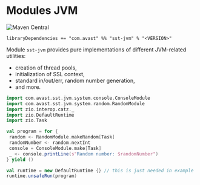 # Modules JVM

![Maven Central](https://img.shields.io/maven-central/v/com.avast/sst-jvm_2.12)

`libraryDependencies += "com.avast" %% "sst-jvm" % "<VERSION>"`

Module `sst-jvm` provides pure implementations of different JVM-related utilities:
 
 * creation of thread pools,
 * initialization of SSL context,
 * standard in/out/err, random number generation,
 * and more.
  
 ```scala mdoc
import com.avast.sst.jvm.system.console.ConsoleModule
import com.avast.sst.jvm.system.random.RandomModule
import zio.interop.catz._
import zio.DefaultRuntime
import zio.Task
 
val program = for {
  random <- RandomModule.makeRandom[Task]
  randomNumber <- random.nextInt
  console = ConsoleModule.make[Task]
  _ <- console.printLine(s"Random number: $randomNumber")
} yield ()

val runtime = new DefaultRuntime {} // this is just needed in example
runtime.unsafeRun(program)
 ```
